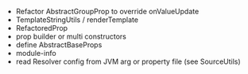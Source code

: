 - Refactor AbstractGroupProp to override onValueUpdate
- TemplateStringUtils / renderTemplate
- RefactoredProp
- prop builder or multi constructors
- define AbstractBaseProps
- module-info
- read Resolver config from JVM arg or property file (see SourceUtils)
